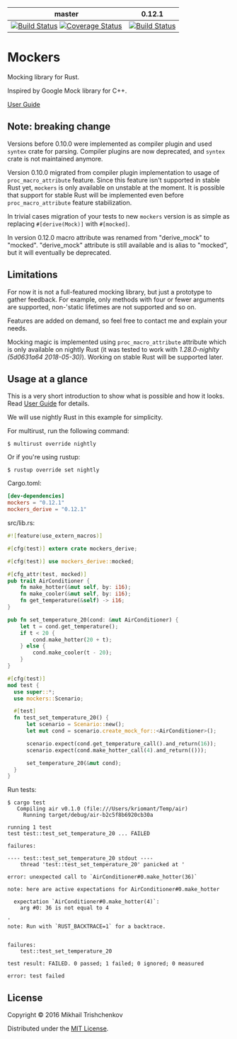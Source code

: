 
| master | 0.12.1 |
| ------ | ----- |
| [![Build Status](https://travis-ci.org/kriomant/mockers.svg?branch=master)](https://travis-ci.org/kriomant/mockers) [![Coverage Status](https://coveralls.io/repos/github/kriomant/mockers/badge.svg?branch=master)](https://coveralls.io/github/kriomant/mockers?branch=master) | [![Build Status](https://travis-ci.org/kriomant/mockers.svg?branch=0.12.1)](https://travis-ci.org/kriomant/mockers) |



# Mockers

Mocking library for Rust.

Inspired by Google Mock library for C++.

[User Guide]

## Note: breaking change

Versions before 0.10.0 were implemented as compiler plugin and used
`syntex` crate for parsing. Compiler plugins are now deprecated, and
`syntex` crate is not maintained anymore.

Version 0.10.0 migrated from compiler plugin implementation
to usage of `proc_macro_attribute` feature. Since this feature isn't supported
in stable Rust yet, `mockers` is only available on unstable at the moment.
It is possible that support for stable Rust will be implemented even before
`proc_macro_attribute` feature stabilization.

In trivial cases migration of your tests to new `mockers` version is as
simple as replacing `#[derive(Mock)]` with `#[mocked]`.

In version 0.12.0 macro attribute was renamed from "derive_mock" to
"mocked". "derive_mock" attribute is still available and is alias to "mocked",
but it will eventually be deprecated.

## Limitations

For now it is not a full-featured mocking library, but just
a prototype to gather feedback. For example, only methods with
four or fewer arguments are supported, non-'static lifetimes are not
supported and so on.

Features are added on demand, so feel free to contact me and explain your
needs.

Mocking magic is implemented using `proc_macro_attribute` attribute
which is only available on nightly Rust (it was tested to work with
*1.28.0-nighlty (5d0631a64 2018-05-30)*). Working on stable Rust
will be supported later.

## Usage at a glance

This is a very short introduction to show what is possible and
how it looks. Read [User Guide] for details.

We will use nightly Rust in this example for simplicity.

For multirust, run the following command:
```
$ multirust override nightly
```

Or if you're using rustup:

```
$ rustup override set nightly
```

Cargo.toml:

```toml
[dev-dependencies]
mockers = "0.12.1"
mockers_derive = "0.12.1"
```

src/lib.rs:

```rust
#![feature(use_extern_macros)]

#[cfg(test)] extern crate mockers_derive;

#[cfg(test)] use mockers_derive::mocked;

#[cfg_attr(test, mocked)]
pub trait AirConditioner {
    fn make_hotter(&mut self, by: i16);
    fn make_cooler(&mut self, by: i16);
    fn get_temperature(&self) -> i16;
}

pub fn set_temperature_20(cond: &mut AirConditioner) {
    let t = cond.get_temperature();
    if t < 20 {
        cond.make_hotter(20 + t);
    } else {
        cond.make_cooler(t - 20);
    }
}

#[cfg(test)]
mod test {
  use super::*;
  use mockers::Scenario;

  #[test]
  fn test_set_temperature_20() {
      let scenario = Scenario::new();
      let mut cond = scenario.create_mock_for::<AirConditioner>();

      scenario.expect(cond.get_temperature_call().and_return(16));
      scenario.expect(cond.make_hotter_call(4).and_return(()));

      set_temperature_20(&mut cond);
  }
}
```

Run tests:

```
$ cargo test
   Compiling air v0.1.0 (file:///Users/kriomant/Temp/air)
     Running target/debug/air-b2c5f8b6920cb30a

running 1 test
test test::test_set_temperature_20 ... FAILED

failures:

---- test::test_set_temperature_20 stdout ----
	thread 'test::test_set_temperature_20' panicked at '

error: unexpected call to `AirConditioner#0.make_hotter(36)`

note: here are active expectations for AirConditioner#0.make_hotter

  expectation `AirConditioner#0.make_hotter(4)`:
    arg #0: 36 is not equal to 4

'
note: Run with `RUST_BACKTRACE=1` for a backtrace.


failures:
    test::test_set_temperature_20

test result: FAILED. 0 passed; 1 failed; 0 ignored; 0 measured

error: test failed
```

## License

Copyright © 2016 Mikhail Trishchenkov

Distributed under the [MIT License](LICENSE).

[User Guide]: doc/guide.md
